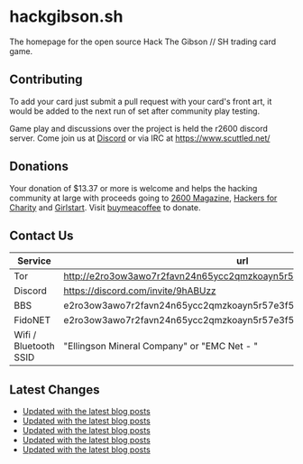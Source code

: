 # hackgibson.sh
The homepage for the open source Hack The Gibson // SH trading card game.


## Contributing

To add your card just submit a pull request with your card's front art, it would be added to the next run of set after community play testing.

Game play and discussions over the project is held the r2600 discord server. Come join us at [Discord](https://discord.com/invite/9hABUzz) or via IRC at https://www.scuttled.net/


## Donations

Your donation of $13.37 or more is welcome and helps the hacking community at large with proceeds going to [2600 Magazine](https://2600.com/), [Hackers for Charity](https://hackersforcharity.org) and [Girlstart](https://girlstart.org).  Visit [buymeacoffee](https://www.buymeacoffee.com/hackgibson.sh) to donate.


## Contact Us

Service | url
-|-
Tor | http://e2ro3ow3awo7r2favn24n65ycc2qmzkoayn5r57e3f56nvjwdcgg32ad.onion
Discord | https://discord.com/invite/9hABUzz
BBS | e2ro3ow3awo7r2favn24n65ycc2qmzkoayn5r57e3f56nvjwdcgg32ad.onion:23
FidoNET | e2ro3ow3awo7r2favn24n65ycc2qmzkoayn5r57e3f56nvjwdcgg32ad.onion:24554
Wifi / Bluetooth SSID | "Ellingson Mineral Company" or "EMC Net - <fidonet address>"

## Latest Changes
<!-- BLOG-POST-LIST:START -->
- [Updated with the latest blog posts](https://github.com/DFW2600/hackgibson.sh/commit/ae8bc449c7fcf2bc26f376a496571a608a4f6700)
- [Updated with the latest blog posts](https://github.com/DFW2600/hackgibson.sh/commit/e47e06c084d52f3bc062d64ec01096dabdc21a3b)
- [Updated with the latest blog posts](https://github.com/DFW2600/hackgibson.sh/commit/c6bbeb2ec3e9bffa92f97d0470ff40c6e95ca941)
- [Updated with the latest blog posts](https://github.com/DFW2600/hackgibson.sh/commit/7ee11af7d0a82a69fd2aacf879c8b3d5a37215ee)
- [Updated with the latest blog posts](https://github.com/DFW2600/hackgibson.sh/commit/7b1cf708a5837b039e6b2b2ecda5d980b804ab12)
<!-- BLOG-POST-LIST:END -->
